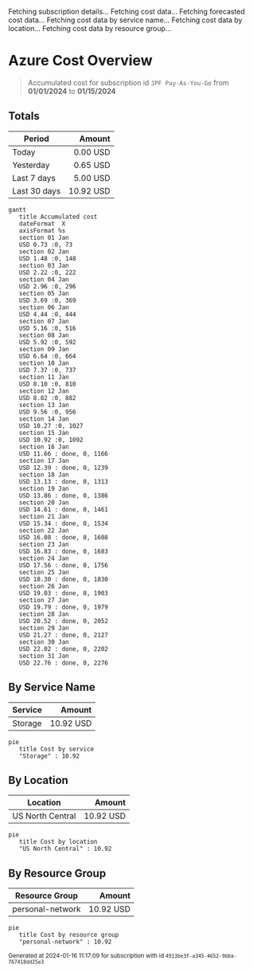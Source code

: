 Fetching subscription details...
Fetching cost data...
Fetching forecasted cost data...
Fetching cost data by service name...
Fetching cost data by location...
Fetching cost data by resource group...
# Azure Cost Overview

> Accumulated cost for subscription id `JPF Pay-As-You-Go` from **01/01/2024** to **01/15/2024**

## Totals

|Period|Amount|
|---|---:|
|Today|0.00 USD|
|Yesterday|0.65 USD|
|Last 7 days|5.00 USD|
|Last 30 days|10.92 USD|

```mermaid
gantt
   title Accumulated cost
   dateFormat  X
   axisFormat %s
   section 01 Jan
   USD 0.73 :0, 73
   section 02 Jan
   USD 1.48 :0, 148
   section 03 Jan
   USD 2.22 :0, 222
   section 04 Jan
   USD 2.96 :0, 296
   section 05 Jan
   USD 3.69 :0, 369
   section 06 Jan
   USD 4.44 :0, 444
   section 07 Jan
   USD 5.16 :0, 516
   section 08 Jan
   USD 5.92 :0, 592
   section 09 Jan
   USD 6.64 :0, 664
   section 10 Jan
   USD 7.37 :0, 737
   section 11 Jan
   USD 8.10 :0, 810
   section 12 Jan
   USD 8.82 :0, 882
   section 13 Jan
   USD 9.56 :0, 956
   section 14 Jan
   USD 10.27 :0, 1027
   section 15 Jan
   USD 10.92 :0, 1092
   section 16 Jan
   USD 11.66 : done, 0, 1166
   section 17 Jan
   USD 12.39 : done, 0, 1239
   section 18 Jan
   USD 13.13 : done, 0, 1313
   section 19 Jan
   USD 13.86 : done, 0, 1386
   section 20 Jan
   USD 14.61 : done, 0, 1461
   section 21 Jan
   USD 15.34 : done, 0, 1534
   section 22 Jan
   USD 16.08 : done, 0, 1608
   section 23 Jan
   USD 16.83 : done, 0, 1683
   section 24 Jan
   USD 17.56 : done, 0, 1756
   section 25 Jan
   USD 18.30 : done, 0, 1830
   section 26 Jan
   USD 19.03 : done, 0, 1903
   section 27 Jan
   USD 19.79 : done, 0, 1979
   section 28 Jan
   USD 20.52 : done, 0, 2052
   section 29 Jan
   USD 21.27 : done, 0, 2127
   section 30 Jan
   USD 22.02 : done, 0, 2202
   section 31 Jan
   USD 22.76 : done, 0, 2276
```

## By Service Name

|Service|Amount|
|---|---:|
|Storage|10.92 USD|

```mermaid
pie
   title Cost by service
   "Storage" : 10.92
```

## By Location

|Location|Amount|
|---|---:|
|US North Central|10.92 USD|

```mermaid
pie
   title Cost by location
   "US North Central" : 10.92
```

## By Resource Group

|Resource Group|Amount|
|---|---:|
|personal-network|10.92 USD|

```mermaid
pie
   title Cost by resource group
   "personal-network" : 10.92
```

<sup>Generated at 2024-01-16 11:17:09 for subscription with id `4913be3f-a345-4652-9bba-767418dd25e3`</sup>
